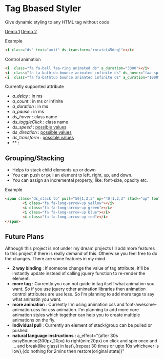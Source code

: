 # Tag Bbased Styler
Give dynamic styling to any HTML tag without code

[Demo 1](https://amitguptagwl.github.io/tag-based-styler/index.html)
[Demo 2](https://amitguptagwl.github.io/tag-based-styler/animations.html)


Example

```html
<i class="ds" text="amit" ds_transform="rotate(45deg)"></i>
```

Control animation

```html
<i  class="fa fa-bell faa-ring animated ds" a_duration="3000"></i>
<i  class="fa fa-bathtub bounce animated infinite ds" ds_hover="faa-spin"></i>
<i  class="fa fa-bathtub bounce animated infinite ds" a_duration="1000" a_pause="2000"></i>
```

Currently supported attribute

* *a_delay* : in ms
* *a_count* : in ms or infinite
* *a_duration* : in ms
* *a_pause* : in ms
* *ds_hover* : class name
* *ds_toggleClick* : class name
* *ds_speed* : [possible values](http://www.w3schools.com/cssref/css3_pr_animation-timing-function.asp)
* *ds_direction* : [possible values](http://www.w3schools.com/cssref/css3_pr_animation-direction.asp)
* *ds_transform* : [possible values](http://www.w3schools.com/cssref/css3_pr_transform.asp)
* ** : 

## Grouping/Stacking
* Helps to stack child elements up or down
* You can push or pull an element to left, right, up, and down.
* You can assign an incremental property, like: font-size, opacity etc.

Example
```html
<span class="ds_stack tb" pull="50|1,2,3" up="40|1,2,3" stack="up" font-size="1,4">
		<i class="fa fa-long-arrow-up yellow"></i>
		<i class="fa fa-long-arrow-up green"></i>
		<i class="fa fa-long-arrow-up blue"></i>
		<i class="fa fa-long-arrow-up red"></i>
</span>
```


## Future Plans
Although this project is not under my dream projects I'll add more features to this project if there is really demand of this. Otherwise you feel free to do the changes. There are some features in my mind

* **2 way binding** : If someone change the value of tag attribute, it'll be instantly update instead of calling jquery function to re-render the element.
* **more tag** : Currently you can not guide in tag itself what animation you want. So if you use jquery other animation libraries then animation control attributes are use less. So I'm planning to add more tags to say what animatin you want.
* **more animation** : Currently I'm using animation.css and font-awesome-animation.css for css animation. I'm planning to add more core animation styles which together can help you to create multiple animations on the fly.
* **Individual pull** : Currently an element of stack/group can be pulled or pushed.
* **natural language instructions** : a_effect="{after 30s easyBounce(300px,20px) to right(min:20px) on click and spin once and ... and break(like glass) in last},{repeat 30 times or upto 10s whichever is low},{do nothing for 2mins then restore(original state)}" 
